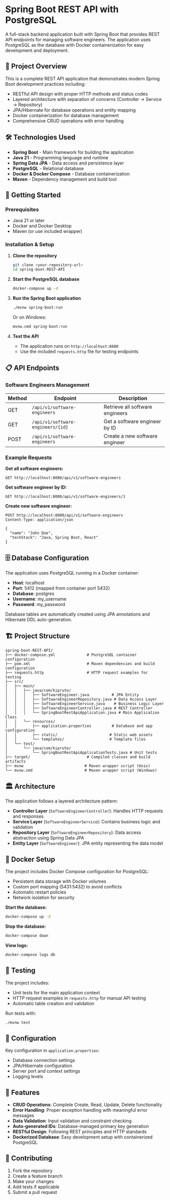 # Spring Boot REST API with PostgreSQL

A full-stack backend application built with Spring Boot that provides REST API endpoints for managing software engineers. The application uses PostgreSQL as the database with Docker containerization for easy development and deployment.

## 🎯 Project Overview

This is a complete REST API application that demonstrates modern Spring Boot development practices including:

- RESTful API design with proper HTTP methods and status codes
- Layered architecture with separation of concerns (Controller → Service → Repository)
- JPA/Hibernate for database operations and entity mapping
- Docker containerization for database management
- Comprehensive CRUD operations with error handling

## 🛠 Technologies Used

- **Spring Boot** - Main framework for building the application
- **Java 21** - Programming language and runtime
- **Spring Data JPA** - Data access and persistence layer
- **PostgreSQL** - Relational database
- **Docker & Docker Compose** - Database containerization
- **Maven** - Dependency management and build tool

## 🚀 Getting Started

### Prerequisites

- Java 21 or later
- Docker and Docker Desktop
- Maven (or use included wrapper)

### Installation & Setup

1. **Clone the repository**
   ```bash
   git clone <your-repository-url>
   cd spring-boot-REST-API
   ```

2. **Start the PostgreSQL database**
   ```bash
   docker-compose up -d
   ```

3. **Run the Spring Boot application**
   ```bash
   ./mvnw spring-boot:run
   ```
   Or on Windows:
   ```bash
   mvnw.cmd spring-boot:run
   ```

4. **Test the API**
    - The application runs on `http://localhost:8080`
    - Use the included `requests.http` file for testing endpoints

## 📋 API Endpoints

### Software Engineers Management

| Method | Endpoint | Description |
|--------|----------|-------------|
| GET | `/api/v1/software-engineers` | Retrieve all software engineers |
| GET | `/api/v1/software-engineers/{id}` | Get a software engineer by ID |
| POST | `/api/v1/software-engineers` | Create a new software engineer |

### Example Requests

**Get all software engineers:**
```http
GET http://localhost:8080/api/v1/software-engineers
```

**Get software engineer by ID:**
```http
GET http://localhost:8080/api/v1/software-engineers/1
```

**Create new software engineer:**
```http
POST http://localhost:8080/api/v1/software-engineers
Content-Type: application/json

{
  "name": "John Doe",
  "techStack": "Java, Spring Boot, React"
}
```

## 🗄️ Database Configuration

The application uses PostgreSQL running in a Docker container:

- **Host**: localhost
- **Port**: 5412 (mapped from container port 5432)
- **Database**: postgres
- **Username**: my_username
- **Password**: my_password

Database tables are automatically created using JPA annotations and Hibernate DDL auto-generation.

## 🏗️ Project Structure

```
spring-boot-REST-API/
├── docker-compose.yml              # PostgreSQL container configuration
├── pom.xml                         # Maven dependencies and build configuration
├── requests.http                   # HTTP request examples for testing
├── src/
│   ├── main/
│   │   ├── java/com/kipruto/
│   │   │   ├── SoftwareEngineer.java          # JPA Entity
│   │   │   ├── SoftwareEngineerRepository.java # Data Access Layer
│   │   │   ├── SoftwareEngineerService.java    # Business Logic Layer
│   │   │   ├── SoftwareEngineerController.java # REST Controller
│   │   │   └── SpringBootRestApiApplication.java # Main Application Class
│   │   └── resources/
│   │       ├── application.properties         # Database and app configuration
│   │       ├── static/                       # Static web assets
│   │       └── templates/                    # Template files
│   └── test/
│       └── java/com/kipruto/
│           └── SpringBootRestApiApplicationTests.java # Unit tests
├── target/                         # Compiled classes and build artifacts
├── mvnw                           # Maven wrapper script (Unix)
└── mvnw.cmd                       # Maven wrapper script (Windows)
```

## 🏛️ Architecture

The application follows a layered architecture pattern:

- **Controller Layer** (`SoftwareEngineerController`): Handles HTTP requests and responses
- **Service Layer** (`SoftwareEngineerService`): Contains business logic and validation
- **Repository Layer** (`SoftwareEngineerRepository`): Data access abstraction using Spring Data JPA
- **Entity Layer** (`SoftwareEngineer`): JPA entity representing the data model

## 🐳 Docker Setup

The project includes Docker Compose configuration for PostgreSQL:

- Persistent data storage with Docker volumes
- Custom port mapping (5431:5432) to avoid conflicts
- Automatic restart policies
- Network isolation for security

**Start the database:**
```bash
docker-compose up -d
```

**Stop the database:**
```bash
docker-compose down
```

**View logs:**
```bash
docker-compose logs db
```

## 🧪 Testing

The project includes:

- Unit tests for the main application context
- HTTP request examples in `requests.http` for manual API testing
- Automatic table creation and validation

Run tests with:
```bash
./mvnw test
```

## 🔧 Configuration

Key configuration in `application.properties`:

- Database connection settings
- JPA/Hibernate configuration
- Server port and context settings
- Logging levels

## 🚀 Features

- **CRUD Operations**: Complete Create, Read, Update, Delete functionality
- **Error Handling**: Proper exception handling with meaningful error messages
- **Data Validation**: Input validation and constraint checking
- **Auto-generated IDs**: Database-managed primary key generation
- **RESTful Design**: Following REST principles and HTTP standards
- **Dockerized Database**: Easy development setup with containerized PostgreSQL

## 🤝 Contributing

1. Fork the repository
2. Create a feature branch
3. Make your changes
4. Add tests if applicable
5. Submit a pull request